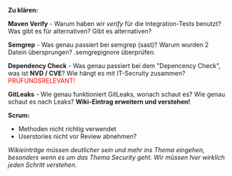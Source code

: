 **Zu klären:**

**Maven Verify** - Warum haben wir _verify_ für die Integration-Tests benutzt? Was gibt es für alternativen? Gibt es alternativen?

**Semgrep** - Was genau passiert bei semgrep (sast)? Warum wurden 2 Datein übersprungen? .semgrepignore überprüfen.

**Dependency Check** - Was genau passiert bei dem "Depencency Check", was ist **NVD / CVE**? Wie hängt es mit IT-Secruity zusammen? <font color="red">PRÜFUNGSRELEVANT!</font>

**GitLeaks** - Wie genau funktioniert GitLeaks, wonach schaut es? Wie genau schaut es nach Leaks? **Wiki-Eintrag erweitern und verstehen!**

**Scrum:**
* Methoden nicht richtig verwendet
* Userstories nicht vor Review abnehmen?

_Wikieinträge müssen deutlicher sein und mehr ins Thema eingehen, besonders wenn es um das Thema Security geht. Wir müssen hier wirklich jeden Schritt verstehen._

